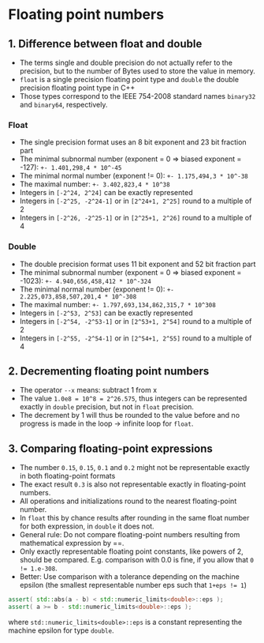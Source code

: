 # Floating point numbers

## 1. Difference between float and double
- The terms single and double precision do not actually refer to the precision, but to the number of Bytes used to store
  the value in memory.
- `float` is a single precision floating point type and `double` the double precision floating point type in C++
- Those types correspond to the IEEE 754-2008 standard names `binary32` and `binary64`, respectively.

### Float
- The single precision format uses an 8 bit exponent and 23 bit fraction part
- The minimal subnormal number (exponent = 0 => biased exponent = -127): `+- 1.401,298,4 * 10^-45`
- The minimal normal number (exponent != 0): `+- 1.175,494,3 * 10^-38`
- The maximal number: `+- 3.402,823,4 * 10^38`
- Integers in `[-2^24, 2^24]` can be exactly represented
- Integers in `[-2^25, -2^24-1]` or in `[2^24+1, 2^25]` round to a multiple of 2
- Integers in `[-2^26, -2^25-1]` or in `[2^25+1, 2^26]` round to a multiple of 4

### Double
- The double precision format uses 11 bit exponent and 52 bit fraction part
- The minimal subnormal number (exponent = 0 => biased exponent = -1023): `+- 4.940,656,458,412 * 10^-324`
- The minimal normal number (exponent != 0): `+- 2.225,073,858,507,201,4 * 10^-308`
- The maximal number: `+- 1.797,693,134,862,315,7 * 10^308`
- Integers in `[-2^53, 2^53]` can be exactly represented
- Integers in `[-2^54, -2^53-1]` or in `[2^53+1, 2^54]` round to a multiple of 2
- Integers in `[-2^55, -2^54-1]` or in `[2^54+1, 2^55]` round to a multiple of 4

## 2. Decrementing floating point numbers
- The operator `--x` means: subtract 1 from x
- The value `1.0e8 = 10^8 = 2^26.575`, thus integers can be represented exactly in `double` precision,
  but not in `float` precision.
- The decrement by 1 will thus be rounded to the value before and no progress is made in the loop -> infinite loop for `float`.

## 3. Comparing floating-point expressions
- The number `0.15`, `0.15`, `0.1` and `0.2` might not be representable exactly in both floating-point formats
- The exact result `0.3` is also not representable exactly in floating-point numbers.
- All operations and initializations round to the nearest floating-point number.
- In `float` this by chance results after rounding in the same float number for both expression, in `double` it does not.
- General rule: Do not compare floating-point numbers resulting from mathematical expression by ==.
- Only exactly representable floating point constants, like powers of 2, should be compared. E.g. comparison with 0.0 is
  fine, if you allow that `0 != 1.e-308`.
- Better: Use comparison with a tolerance depending on the machine epsilon (the smallest representable number eps such that `1+eps != 1`)

```c++
assert( std::abs(a - b) < std::numeric_limits<double>::eps );
assert( a >= b - std::numeric_limits<double>::eps );
```
where `std::numeric_limits<double>::eps` is a constant representing the machine epsilon for type `double`.